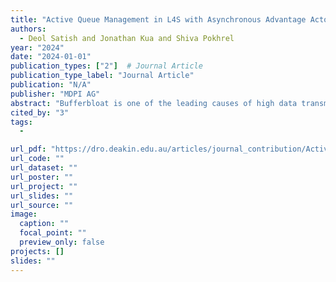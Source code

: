 ```yaml
---
title: "Active Queue Management in L4S with Asynchronous Advantage Actor-Critic: A FreeBSD Networking Stack Perspective"
authors:
  - Deol Satish and Jonathan Kua and Shiva Pokhrel
year: "2024"
date: "2024-01-01"
publication_types: ["2"]  # Journal Article
publication_type_label: "Journal Article"
publication: "N/A"
publisher: "MDPI AG"
abstract: "Bufferbloat is one of the leading causes of high data transmission latency and jitter on the Internet, which severely impacts the performance of low-latency interactive applications such as online streaming, cloud-based gaming/applications, Internet of Things (IoT) applications, voice over IP (VoIP), real-time video conferencing, and so forth. There is currently a pressing need for developing Transmission Control Protocol (TCP) congestion control algorithms and bottleneck queue management schemes that can collaboratively control/reduce end-to-end latency, thus ensuring optimal quality of service (QoS) and quality of experience (QoE) for users. This paper introduces a novel solution by experimentally integrate the low latency, low loss, and scalable throughput (L4S) architecture (specified by the IETF in RFC 9330) in FreeBSD framework with the asynchronous advantage actor-critic (A3C) reinforcement learning algorithm. The first phase involves incorporating a modified dual-queue coupled active queue management (AQM) system for L4S into the FreeBSD networking stack, enhancing queue management and mitigating latency and packet loss. The second phase employs A3C to adjust and fine-tune the system performance dynamically. Finally, we evaluate the proposed solution’s effectiveness through comprehensive experiments, comparing it with traditional AQM-based systems. This paper contributes to the advancement of machine learning (ML) for transport protocol research in the field. The experimental implementation and results presented in this paper are made available through our GitHub repositories."
cited_by: "3"
tags:
  - 

url_pdf: "https://dro.deakin.edu.au/articles/journal_contribution/Active_Queue_Management_in_L4S_with_Asynchronous_Advantage_Actor-Critic_A_FreeBSD_Networking_Stack_Perspective/26762443"
url_code: ""
url_dataset: ""
url_poster: ""
url_project: ""
url_slides: ""
url_source: ""
image:
  caption: ""
  focal_point: ""
  preview_only: false
projects: []
slides: ""
---
```

